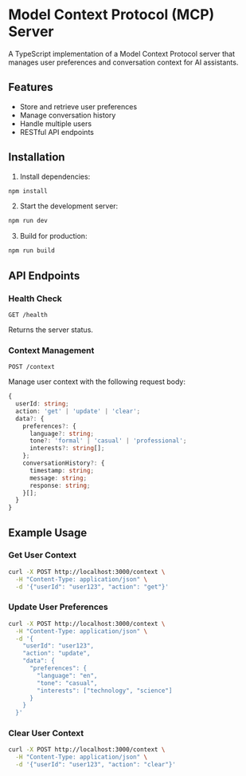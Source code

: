 # Model Context Protocol (MCP) Server

A TypeScript implementation of a Model Context Protocol server that manages user preferences and conversation context for AI assistants.

## Features

- Store and retrieve user preferences
- Manage conversation history
- Handle multiple users
- RESTful API endpoints

## Installation

1. Install dependencies:
```bash
npm install
```

2. Start the development server:
```bash
npm run dev
```

3. Build for production:
```bash
npm run build
```

## API Endpoints

### Health Check
```
GET /health
```
Returns the server status.

### Context Management
```
POST /context
```
Manage user context with the following request body:

```typescript
{
  userId: string;
  action: 'get' | 'update' | 'clear';
  data?: {
    preferences?: {
      language?: string;
      tone?: 'formal' | 'casual' | 'professional';
      interests?: string[];
    };
    conversationHistory?: {
      timestamp: string;
      message: string;
      response: string;
    }[];
  }
}
```

## Example Usage

### Get User Context
```bash
curl -X POST http://localhost:3000/context \
  -H "Content-Type: application/json" \
  -d '{"userId": "user123", "action": "get"}'
```

### Update User Preferences
```bash
curl -X POST http://localhost:3000/context \
  -H "Content-Type: application/json" \
  -d '{
    "userId": "user123",
    "action": "update",
    "data": {
      "preferences": {
        "language": "en",
        "tone": "casual",
        "interests": ["technology", "science"]
      }
    }
  }'
```

### Clear User Context
```bash
curl -X POST http://localhost:3000/context \
  -H "Content-Type: application/json" \
  -d '{"userId": "user123", "action": "clear"}'
``` 